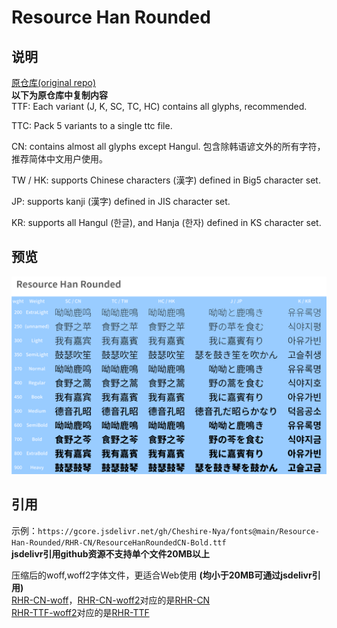 # Resource Han Rounded

## 说明
[原仓库(original repo)](https://github.com/CyanoHao/Resource-Han-Rounded)  
**以下为原仓库中复制内容**  
TTF: Each variant (J, K, SC, TC, HC) contains all glyphs, recommended.

TTC: Pack 5 variants to a single ttc file.

CN: contains almost all glyphs except Hangul.
包含除韩语谚文外的所有字符，推荐简体中文用户使用。

TW / HK: supports Chinese characters (漢字) defined in Big5 character set.

JP: supports kanji (漢字) defined in JIS character set.

KR: supports all Hangul (한글), and Hanja (한자) defined in KS character set.

## 预览
![预览](/Resource-Han-Rounded/preview.png)

## 引用
示例：`https://gcore.jsdelivr.net/gh/Cheshire-Nya/fonts@main/Resource-Han-Rounded/RHR-CN/ResourceHanRoundedCN-Bold.ttf`  
**jsdelivr引用github资源不支持单个文件20MB以上**

压缩后的woff,woff2字体文件，更适合Web使用 **(均小于20MB可通过jsdelivr引用)**  
[RHR-CN-woff](/Resource-Han-Rounded/RHR-CN-woff/)，[RHR-CN-woff2](/Resource-Han-Rounded/RHR-CN-woff2/)对应的是[RHR-CN](/Resource-Han-Rounded/RHR-CN/)  
[RHR-TTF-woff2](/Resource-Han-Rounded/RHR-TTF-woff2/)对应的是[RHR-TTF](/Resource-Han-Rounded/RHR-TTF/)
